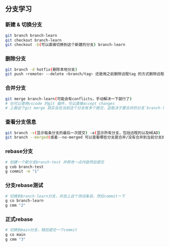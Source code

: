 ## 分支学习
### 新建 & 切换分支
```bash
git branch branch-learn
git checkout branch-learn
git checkout -b(可以直接切换到这个新建的分支) branch-learn
```

### 删除分支
```bash
git branch -d hotfix(删除本地分支)
git push <remote> --delete <branch/tag> 还是用之前删除远程tag 的方式删除远程分支
```

### 合并分支
```bash
git merge branch-learn(可能会有conflicts，手动解决一下就行了)
# 也可以使用vscode 的git 插件，可以直接accept changes
# 上面这个git merge 其实会在当前这个分支有多个提交，这取决于要合并的分支`branch-learn`里面有多要个提交，都会全部合并过来并且再进行一次merge 的提交，即n+1 次commits
```

### 查看分支信息
```bash
git branch -v(显示每条分支的最后一次提交) -a(显示所有分支，包括远程的以及HEAD)
git branch --merged(或者--no-merged 可以查看哪些分支是合并/没有合并到当前分支的，已经合并了的可以直接删除分支而不会损失信息)
```

### rebase分支
```bash
# 创建一个新分支branch-test 并修改一点内容然后提交
g cob branch-test
g commit -m "1"
```

### 分支rebase测试
```bash
# 切换到branch-learn分支，并加上这个测试条目，然后commit一下
g co branch-learn
g cmm "2"
```

### 正式rebase
```bash
# 切换到main分支，随后提交一个commit
g co main
g cmm "3"
```
